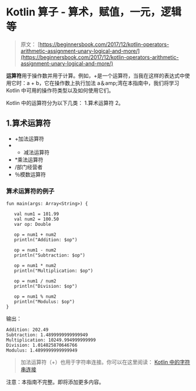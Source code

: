 # Kotlin 算子 - 算术，赋值，一元，逻辑等

> 原文： [https://beginnersbook.com/2017/12/kotlin-operators-arithmetic-assignment-unary-logical-and-more/](https://beginnersbook.com/2017/12/kotlin-operators-arithmetic-assignment-unary-logical-and-more/)

**运算符**用于操作数并用于计算。例如，+是一个运算符，当我在这样的表达式中使用它时：a + b，它在操作数上执行加法 a＆amp;湾在本指南中，我们将学习 Kotlin 中可用的操作符类型以及如何使用它们。

Kotlin 中的运算符分为以下几类：
1.算术运算符
2。

## 1.算术运算符

*   +加法运算符
*   - 减法运算符
*   *乘法运算符
*   /部门经营者
*   ％模数运算符

### 算术运算符的例子

```
fun main(args: Array<String>) {

   val num1 = 101.99
   val num2 = 100.50
   var op: Double

   op = num1 + num2
   println("Addition: $op")

   op = num1 - num2
   println("Subtraction: $op")

   op = num1 * num2
   println("Multiplication: $op")

   op = num1 / num2
   println("Division: $op")

   op = num1 % num2
   println("Modulus: $op")
}
```

输出：

```
Addition: 202.49
Subtraction: 1.4899999999999949
Multiplication: 10249.994999999999
Division: 1.014825870646766
Modulus: 1.4899999999999949
```

> 加法运算符（+）也用于字符串连接。你可以在这里阅读：
> [Kotlin 中的字符串连接](https://beginnersbook.com/2017/12/string-concatenation-in-kotlin/)

注意：本指南不完整。即将添加更多内容。